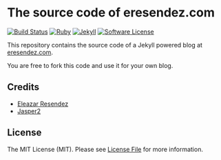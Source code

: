 # The source code of eresendez.com

[![Build Status](https://travis-ci.org/eleazarbr/eleazarbr.github.io.svg?branch=source)](https://travis-ci.org/eleazarbr/eleazarbr.github.io)
[![Ruby](https://img.shields.io/badge/ruby-2.4.2-blue.svg?style=flat)](http://travis-ci.org/jekyller/jasper2)
[![Jekyll](https://img.shields.io/badge/jekyll-3.6.2-blue.svg?style=flat)](http://travis-ci.org/jekyller/jasper2)
[![Software License](https://img.shields.io/badge/license-MIT-brightgreen.svg?style=flat-square)](LICENSE.md)

This repository contains the source code of a Jekyll powered blog at [eresendez.com](https://eresendez.com). 

You are free to fork this code and use it for your own blog. 

## Credits

- [Eleazar Resendez](https://github.com/eleazarbr)
- [Jasper2](https://github.com/jekyller/jasper2)

## License

The MIT License (MIT). Please see [License File](LICENSE.md) for more information.
